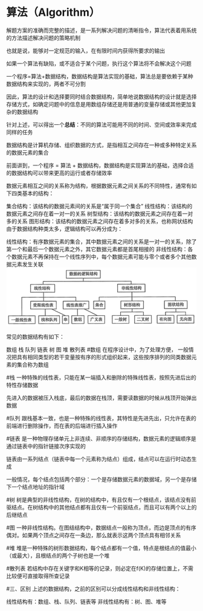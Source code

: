 # 算法（Algorithm）
解题方案的准确而完整的描述，是一系列解决问题的清晰指令，算法代表着用系统的方法描述解决问题的策略机制  

也就是说，能够对一定规范的输入，在有限时间内获得所要求的输出  

如果一个算法有缺陷，或不适合于某个问题，执行这个算法将不会解决这个问题  

一个程序=算法+数据结构，数据结构是算法实现的基础，算法总是要依赖于某种数据结构来实现的，两者不可分割  

因此，算法的设计和选择要同时结合数据结构，简单地说数据结构的设计就是选择存储方式，如确定问题中的信息是用数组存储还是用普通的变量存储或其他更加复杂的数据结构  

针对上述，可以得出一个**总结**：不同的算法可能用不同的时间、空间或效率来完成同样的任务  


数据结构是计算机存储、组织数据的方式，是指相互之间存在一种或多种特定关系的数据元素的集合

前面讲到，一个程序 = 算法 + 数据结构，数据结构是实现算法的基础，选择合适的数据结构可以带来更高的运行或者存储效率

数据元素相互之间的关系称为结构，根据数据元素之间关系的不同特性，通常有如下四类基本的结构：

集合结构：该结构的数据元素间的关系是“属于同一个集合”
线性结构：该结构的数据元素之间存在着一对一的关系
树型结构：该结构的数据元素之间存在着一对多的关系
图形结构：该结构的数据元素之间存在着多对多的关系，也称网状结构
由于数据结构种类太多，逻辑结构可以再分成为：

线性结构：有序数据元素的集合，其中数据元素之间的关系是一对一的关系，除了第一个和最后一个数据元素之外，其它数据元素都是首尾相接的
非线性结构：各个数据元素不再保持在一个线性序列中，每个数据元素可能与零个或者多个其他数据元素发生关联
![数据结构](../img/数据结构.png)

常见的数据结构有如下：

数组
栈
队列
链表
树
图
堆
散列表
#数组
在程序设计中，为了处理方便， 一般情况把具有相同类型的若干变量按有序的形式组织起来，这些按序排列的同类数据元素的集合称为数组

#栈
一种特殊的线性表，只能在某一端插入和删除的特殊线性表，按照先进后出的特性存储数据

先进入的数据被压入栈底，最后的数据在栈顶，需要读数据的时候从栈顶开始弹出数据

#队列
跟栈基本一致，也是一种特殊的线性表，其特性是先进先出，只允许在表的前端进行删除操作，而在表的后端进行插入操作

#链表
是一种物理存储单元上非连续、非顺序的存储结构，数据元素的逻辑顺序是通过链表中的指针链接次序实现的

链表由一系列结点（链表中每一个元素称为结点）组成，结点可以在运行时动态生成

一般情况，每个结点包括两个部分：一个是存储数据元素的数据域，另一个是存储下一个结点地址的指针域

#树
树是典型的非线性结构，在树的结构中，有且仅有一个根结点，该结点没有前驱结点。在树结构中的其他结点都有且仅有一个前驱结点，而且可以有两个以上的后继结点

#图
一种非线性结构。在图结结构中，数据结点一般称为顶点，而边是顶点的有序偶对。如果两个顶点之间存在一条边，那么就表示这两个顶点具有相邻关系

#堆
堆是一种特殊的树形数据结构，每个结点都有一个值，特点是根结点的值最小（或最大），且根结点的两个子树也是一个堆

#散列表
若结构中存在关键字和K相等的记录，则必定在f(K)的存储位置上，不需比较便可直接取得所查记录

#三、区别
上述的数据结构，之前的区别可以分成线性结构和非线性结构：

线性结构有：数组、栈、队列、链表等
非线性结构有：树、图、堆等
#